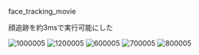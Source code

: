 face_tracking_movie

顔追跡を約3msで実行可能にした




![1000005](https://user-images.githubusercontent.com/50428044/81778633-321cbd80-952e-11ea-8119-ebe2bd647ce8.png)
![1200005](https://user-images.githubusercontent.com/50428044/81778638-334dea80-952e-11ea-81cf-2e36e3f8a7e9.png)
![600005](https://user-images.githubusercontent.com/50428044/81778640-33e68100-952e-11ea-9392-572de22b6271.png)
![700005](https://user-images.githubusercontent.com/50428044/81778643-347f1780-952e-11ea-8118-2931b2638a32.png)
![800005](https://user-images.githubusercontent.com/50428044/81778644-347f1780-952e-11ea-906b-0a5344eec5dc.png)





